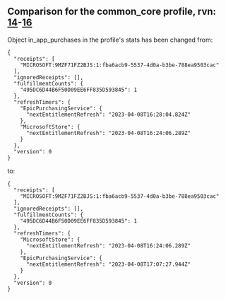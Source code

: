 ## Comparison for the common_core profile, rvn: [14](https://github.com/PRO100KatYT/FortniteProfileRevisions/tree/main/profiles/common_core/14%20common_core.json)-[16](https://github.com/PRO100KatYT/FortniteProfileRevisions/tree/main/profiles/common_core/16%20common_core.json)

Object in_app_purchases in the profile's stats has been changed from:

```
{
  "receipts": [
    "MICROSOFT:9MZF71FZ2BJS:1:fba6acb9-5537-4d0a-b3be-788ea9503cac"
  ],
  "ignoredReceipts": [],
  "fulfillmentCounts": {
    "495DC6D44B6F50D09EE6FF835D593845": 1
  },
  "refreshTimers": {
    "EpicPurchasingService": {
      "nextEntitlementRefresh": "2023-04-08T16:28:04.824Z"
    },
    "MicrosoftStore": {
      "nextEntitlementRefresh": "2023-04-08T16:24:06.289Z"
    }
  },
  "version": 0
}
```

to:

```
{
  "receipts": [
    "MICROSOFT:9MZF71FZ2BJS:1:fba6acb9-5537-4d0a-b3be-788ea9503cac"
  ],
  "ignoredReceipts": [],
  "fulfillmentCounts": {
    "495DC6D44B6F50D09EE6FF835D593845": 1
  },
  "refreshTimers": {
    "MicrosoftStore": {
      "nextEntitlementRefresh": "2023-04-08T16:24:06.289Z"
    },
    "EpicPurchasingService": {
      "nextEntitlementRefresh": "2023-04-08T17:07:27.944Z"
    }
  },
  "version": 0
}
```

<br><br>
